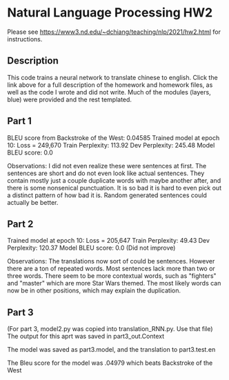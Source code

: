 # Natural Language Processing HW2

Please see https://www3.nd.edu/~dchiang/teaching/nlp/2021/hw2.html for instructions.

## Description

This code trains a neural network to translate chinese to english. Click the link
above for a full description of the homework and homework files, as well as the code
I wrote and did not write. Much of the modules (layers, blue) were provided and the
rest templated. 



## Part 1
BLEU score from Backstroke of the West: 0.04585
Trained model at epoch 10:
Loss = 249,670
Train Perplexity: 113.92
Dev Perplexity: 245.48
Model BLEU score: 0.0

Observations:
I did not even realize these were sentences at first.
The sentences are short and do not even look like actual sentences.
They contain mostly just a couple duplicate words with maybe another after,
and there is some nonsenical punctuation. It is so bad it is hard to
even pick out a distinct pattern of how bad it is. Random generated
sentences could actually be better.

## Part 2
Trained model at epoch 10:
Loss = 205,647
Train Perplexity: 49.43
Dev Perplexity: 120.37
Model BLEU score: 0.0 (Did not improve)

Observations:
The translations now sort of could be sentences. However there are a ton of repeated words.
Most sentences lack more than two or three words. There seem to be more contextual words,
such as "fighters" and "master" which are more Star Wars themed.
The most likely words can now be in other positions, which may explain the duplication.

## Part 3
(For part 3, model2.py was copied into translation_RNN.py. Use that file)
The output for this aprt was saved in part3_out.Context

The model was saved as part3.model, and the translation to part3.test.en

The Bleu score for the model was .04979 which beats Backstroke of the West
